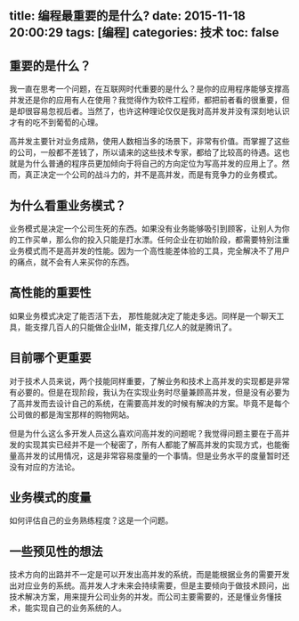 title: 编程最重要的是什么?
date: 2015-11-18 20:00:29
tags: [编程]
categories: 技术
toc: false
---
## 重要的是什么？

我一直在思考一个问题，在互联网时代重要的是什么？是你的应用程序能够支撑高并发还是你的应用有人在使用？我觉得作为软件工程师，都把前者看的很重要，但是却很容易忽视后者。当然了，也许这种理论仅仅是我对高并发并没有深刻地认识才有的吃不到葡萄的心理。

高并发主要针对业务成熟，使用人数相当多的场景下，非常有价值。而掌握了这些的公司，一般都不差钱了，所以请来的这些技术专家，都给了比较高的待遇。这也就是为什么普通的程序员更加倾向于将自己的方向定位为写高并发的应用上了。然而，真正决定一个公司的战斗力的，并不是高并发，而是有竞争力的业务模式。

## 为什么看重业务模式？

业务模式是决定一个公司生死的东西。如果没有业务能够吸引到顾客，让别人为你的工作买单，那么你的投入只能是打水漂。任何企业在初始阶段，都需要特别注重业务模式而不是高并发的性能。因为一个高性能差体验的工具，完全解决不了用户的痛点，就不会有人来买你的东西。

## 高性能的重要性

如果业务模式决定了能否活下去， 那性能就决定了能走多远。同样是一个聊天工具，能支撑几百人的只能做企业IM，能支撑几亿人的就是腾讯了。

## 目前哪个更重要

对于技术人员来说，两个技能同样重要，了解业务和技术上高并发的实现都是非常有必要的。但是在现阶段，我认为在实现业务时尽量兼顾高并发，但是没有必要为了高并发而去设计自己的系统，在需要高并发的时候有解决的方案。毕竟不是每个公司做的都是淘宝那样的购物网站。

但是为什么这么多开发人员这么喜欢问高并发的问题呢？我觉得问题主要在于高并发的实现其实已经并不是一个秘密了，所有人都能了解高并发的实现方式，也能衡量高并发的试用情况，这是非常容易度量的一个事情。但是业务水平的度量暂时还没有对应的方法论。

## 业务模式的度量

如何评估自己的业务熟练程度？这是一个问题。

## 一些预见性的想法

技术方向的出路并不一定是可以开发出高并发的系统，而是能根据业务的需要开发出对应业务的系统。高并发人才未来会持续需要，但是主要倾向于做技术顾问，出技术解决方案，用来提升公司业务的并发。而公司主要需要的，还是懂业务懂技术，能实现自己的业务系统的人。
